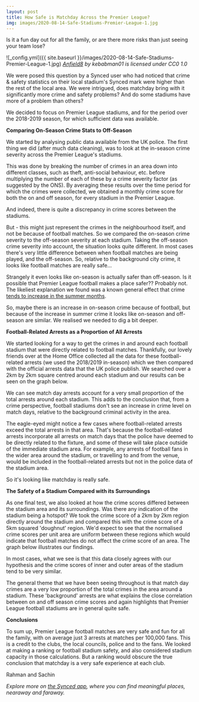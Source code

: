 ```yaml
---
layout: post
title: How Safe is Matchday Across the Premier League?
img: images/2020-08-14-Safe-Stadiums-Premier-League-1.jpg
---
```


Is it a fun day out for all the family, or are there more risks than just seeing your team lose?

![_config.yml]({{ site.baseurl }}/images/2020-08-14-Safe-Stadiums-Premier-League-1.jpg)
*[Anfield8](https://www.flickr.com/photos/26291711@N00/1479595069) by kebabman01 is licensed under CC0 1.0*

We were posed this question by a Synced user who had noticed that crime & safety statistics on their local stadium's Synced mark were higher than the rest of the local area. We were intrigued, does matchday bring with it significantly more crime and safety problems? And do some stadiums have more of a problem than others? 

We decided to focus on Premier League stadiums, and for the period over the 2018-2019 season, for which sufficient data was available. 

**Comparing On-Season Crime Stats to Off-Season**

We started by analysing  public data available from the UK police. The first thing we did (after much data cleaning), was to look at the in-season crime severity across the Premier League's stadiums. 

This was done by breaking the number of crimes in an area down into different classes, such as theft, anti-social behaviour, etc. before multiplying the number of each of these by a crime severity factor (as suggested by the ONS). By averaging these results over the time period for which the crimes were collected, we obtained a monthly crime score for both the on and off  season, for every stadium in the Premier League.

And indeed, there is quite a discrepancy in crime scores between the stadiums. 

<script src="https://d3js.org/d3.v2.min.js"></script>

<style type="text/css">
.chart-1 {
background: "white";
display:block;
margin: auto;
padding-top: 0px;
}

.chart-1 .right {
stroke: white;
fill: indianred;
}

.chart-1 .left {
stroke: white;
fill: steelblue;
}

.chart-1 rect:hover {
fill: #64707d;
}

.chart-1 text {
fill: black;
}

.chart-1 text.name {
fill: black;
}
</style>

<div class="chart-1-container"></div>

<script src="https://blog.synced.to/datascripts/2020-08-14-Safe-Stadiums-Premier-League-1.js"></script>

But - this might just represent the crimes in the neighbourhood itself, and not be because of football matches. So we compared the on-season crime severity to the off-season severity at each stadium. Taking the off-season crime severity into account, the situation looks quite different. In most cases there's very little difference between when football matches are being played, and the off-season. So, relative to the background city crime, it looks like football matches are really safe...

Strangely it even looks like on-season is actually safer than off-season. Is it possible that Premier League football makes a place safer?? Probably not. The likeliest explanation we found was a known general effect that crime [tends to increase in the summer months](https://www.chicagomag.com/Chicago-Magazine/The-312/March-2012/Heat-and-Crime-Its-Not-Just-You-Feeling-It/).

So, maybe there is an increase in on-season crime because of football, but because of the increase in summer crime it looks like on-season and off-season are similar. We realised we needed to dig a bit deeper.

**Football-Related Arrests as a Proportion of All Arrests**

We started looking for a way to get the crimes in and around each football stadium that were directly related to football matches. Thankfully, our lovely friends over at the Home Office collected all the data for these football-related arrests (we used the 2018/2019 in-season) which we then compared with the official arrests data that the UK police publish. We searched over a 2km by 2km square centred around each stadium and our results can be seen on the graph below.


<style type="text/css">

.chart-2 {
background: "white";
display:block;
margin: auto;
padding-top: 0px;
}

.chart-2 .right {
stroke: white;
fill: indianred;
}

.chart-2 .left {
stroke: white;
fill: steelblue;
}

.chart-2 rect:hover {
fill: #64707d;
}

.chart-2 text {
fill: black;
}

.chart-2 text.name {
fill: black;
}

</style>

<div class="chart-2-container"></div>

<script src="https://blog.synced.to/datascripts/2020-08-14-Safe-Stadiums-Premier-League-2.js"></script>

We can see match day arrests account for a very small proportion of the total arrests around each stadium. This adds to the conclusion that, from a crime perspective, football stadiums don't see an increase in crime level on match days, relative to the background criminal activity in the area. 

The eagle-eyed might notice a few cases where football-related arrests exceed the total arrests in that area. That's because the football-related arrests incorporate all arrests on match days that the police have deemed to be directly related to the fixture, and some of these will take place outside of the immediate stadium area. For example, any arrests of football fans in the wider area around the stadium, or travelling to and from the venue, would be included in the football-related arrests but not in the police data of the stadium area. 

So it's looking like matchday is really safe.

**The Safety of a Stadium Compared with its Surroundings**

As one final test, we also looked at how the crime scores differed between the stadium area and its surroundings. Was there any indication of the stadium being a hotspot? We took the crime score of a 2km by 2km region directly around the stadium and compared this with the crime score of a 5km squared 'doughnut' region. We'd expect to see that the normalised crime scores per unit area are uniform between these regions which would indicate that football matches do not affect the crime score of an area. The graph below illustrates our findings.


<style type="text/css">

.chart-3 {
background: "white";
display:block;
margin: auto;
padding-top: 0px;
}

.chart-3 .right {
stroke: white;
fill: indianred;
}

.chart-3 .left {
stroke: white;
fill: steelblue;
}

.chart-3 rect:hover {
fill: #64707d;
}

.chart-3 text {
fill: black;
}

.chart-3 text.name {
fill: black;
}

</style>

<div class="chart-3-container"></div>

<script src="https://blog.synced.to/datascripts/2020-08-14-Safe-Stadiums-Premier-League-3.js"></script>

In most cases, what we see is that this data closely agrees with our hypothesis and the crime scores of inner and outer areas of the stadium tend to be very similar. 

The general theme that we have been seeing throughout is that match day crimes are a very low proportion of the total crimes in the area around a stadium. These 'background' arrests are what explains the close correlation between on and off season crime scores and again highlights that Premier League football stadiums are in general quite safe. 

**Conclusions**

To sum up, Premier League football matches are very safe and fun for all the family, with on average just 3 arrests at matches per 100,000 fans. This is a credit to the clubs, the local councils, police and to the fans. We looked at making a ranking or football stadium safety, and also considered stadium capacity in those calculations. But a ranking would obscure the true conclusion that matchday is a very safe experience at each club.


Rahman and Sachin

_Explore more on [the Synced app](http://onelink.to/8ttzr9), where you can find meaningful places, nearaway and faraway._
